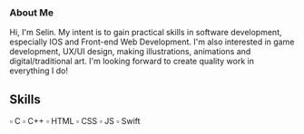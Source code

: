 ### About Me

Hi, I'm Selin. My intent is to gain practical skills in software development, especially IOS and Front-end Web Development. I'm also interested in game development, UX/UI design, making illustrations, animations and digital/traditional art. I'm looking forward to create quality work in everything I do!

Skills 
-------
▫️ C 
▫️ C++ 
▫️ HTML ▫️ CSS ▫️ JS ▫️ Swift
